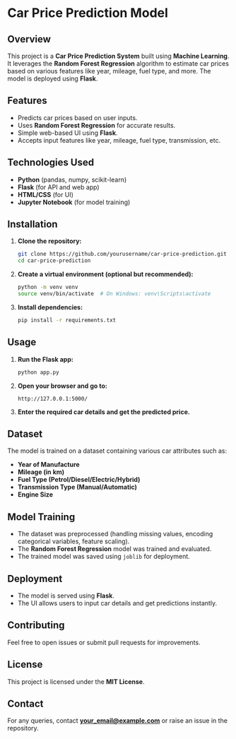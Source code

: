 # Car Price Prediction Model

## Overview
This project is a **Car Price Prediction System** built using **Machine Learning**. It leverages the **Random Forest Regression** algorithm to estimate car prices based on various features like year, mileage, fuel type, and more. The model is deployed using **Flask**.

## Features
- Predicts car prices based on user inputs.
- Uses **Random Forest Regression** for accurate results.
- Simple web-based UI using **Flask**.
- Accepts input features like year, mileage, fuel type, transmission, etc.

## Technologies Used
- **Python** (pandas, numpy, scikit-learn)
- **Flask** (for API and web app)
- **HTML/CSS** (for UI)
- **Jupyter Notebook** (for model training)

## Installation
1. **Clone the repository:**
   ```bash
   git clone https://github.com/yourusername/car-price-prediction.git
   cd car-price-prediction
   ```
2. **Create a virtual environment (optional but recommended):**
   ```bash
   python -m venv venv
   source venv/bin/activate  # On Windows: venv\Scripts\activate
   ```
3. **Install dependencies:**
   ```bash
   pip install -r requirements.txt
   ```

## Usage
1. **Run the Flask app:**
   ```bash
   python app.py
   ```
2. **Open your browser and go to:**
   ```
   http://127.0.0.1:5000/
   ```
3. **Enter the required car details and get the predicted price.**

## Dataset
The model is trained on a dataset containing various car attributes such as:
- **Year of Manufacture**
- **Mileage (in km)**
- **Fuel Type (Petrol/Diesel/Electric/Hybrid)**
- **Transmission Type (Manual/Automatic)**
- **Engine Size**

## Model Training
- The dataset was preprocessed (handling missing values, encoding categorical variables, feature scaling).
- The **Random Forest Regression** model was trained and evaluated.
- The trained model was saved using `joblib` for deployment.

## Deployment
- The model is served using **Flask**.
- The UI allows users to input car details and get predictions instantly.

## Contributing
Feel free to open issues or submit pull requests for improvements.

## License
This project is licensed under the **MIT License**.

## Contact
For any queries, contact **your_email@example.com** or raise an issue in the repository.
